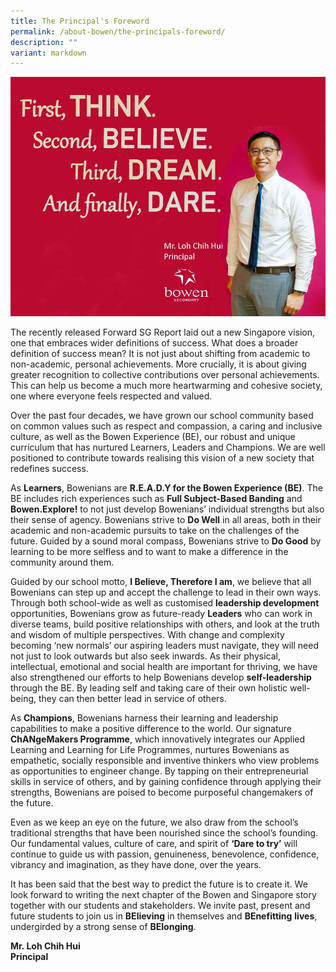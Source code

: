 ```yaml
---
title: The Principal's Foreword
permalink: /about-bowen/the-principals-foreword/
description: ""
variant: markdown
---
```

![](/images/About%20Bowen/Principal%20foreward%202.jpg)

The recently released Forward SG Report laid out a new Singapore vision, one that embraces wider definitions of success. What does a broader definition of success mean? It is not just about shifting from academic to non-academic, personal achievements. More crucially, it is about giving greater recognition to collective contributions over personal achievements. This can help us become a much more heartwarming and cohesive society, one where everyone feels respected and valued.

Over the past four decades, we have grown our school community based on common values such as respect and compassion, a caring and inclusive culture, as well as the Bowen Experience (BE), our robust and unique curriculum that has nurtured Learners, Leaders and Champions. We are well positioned to contribute towards realising this vision of a new society that redefines success.&nbsp;

As **Learners**, Bowenians are **R.E.A.D.Y for the Bowen Experience (BE)**. The BE includes rich experiences such as **Full Subject-Based Banding** and **Bowen.Explore!** to not just develop Bowenians’ individual strengths but also their sense of agency. Bowenians strive to **Do Well** in all areas, both in their academic and non-academic pursuits to take on the challenges of the future. Guided by a sound moral compass, Bowenians strive to **Do Good** by learning to be more selfless and to want to make a difference in the community around them. &nbsp;&nbsp;

Guided by our school motto, **I Believe, Therefore I am**, we believe that all Bowenians can step up and accept the challenge to lead in their own ways. Through both school-wide as well as customised **leadership development** opportunities, Bowenians grow as future-ready **Leaders** who can work in diverse teams, build positive relationships with others, and look at the truth and wisdom of multiple perspectives. With change and complexity becoming ‘new normals’ our aspiring leaders must navigate, they will need not just to look outwards but also seek inwards. As their physical, intellectual, emotional and social health are important for thriving, we have also strengthened our efforts to help Bowenians develop **self-leadership** through the BE. By leading self and taking care of their own holistic well-being, they can then better lead in service of others.

As **Champions**, Bowenians harness their learning and leadership capabilities to make a positive difference to the world. Our signature **ChANgeMakers Programme**, which innovatively integrates our Applied Learning and Learning for Life Programmes, nurtures Bowenians as empathetic, socially responsible and inventive thinkers who view problems as opportunities to engineer change. By tapping on their entrepreneurial skills in service of others, and by gaining confidence through applying their strengths, Bowenians are poised to become purposeful changemakers of the future.

Even as we keep an eye on the future, we also draw from the school’s traditional strengths that have been nourished since the school’s founding. Our fundamental values, culture of care, and spirit of **‘Dare to try’** will continue to guide us with passion, genuineness, benevolence, confidence, vibrancy and imagination, as they have done, over the years.

It has been said that the best way to predict the future is to create it. We look forward to writing the next chapter of the Bowen and Singapore story together with our students and stakeholders. We invite past, present and future students to join us in **BElieving** in themselves and **BEnefitting** **lives**, undergirded by a strong sense of **BElonging**.&nbsp;

**Mr. Loh Chih Hui**   <br>
**Principal**